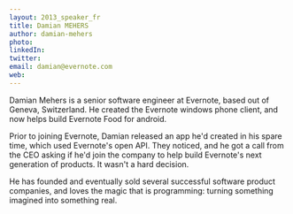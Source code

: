 ```yaml
---
layout: 2013_speaker_fr
title: Damian MEHERS
author: damian-mehers
photo:
linkedIn:
twitter:
email: damian@evernote.com
web:
---
```


Damian Mehers is a senior software engineer at Evernote, based out of Geneva, Switzerland. He created the Evernote windows phone client, and now helps build Evernote Food for android.

Prior to joining Evernote, Damian released an app he'd created in his spare time, which used Evernote's open API. They noticed, and he got a call from the CEO asking if he'd join the company to help build Evernote's next generation of products. It wasn't a hard decision.

He has founded and eventually sold several successful software product companies, and loves the magic that is programming: turning something imagined into something real.
